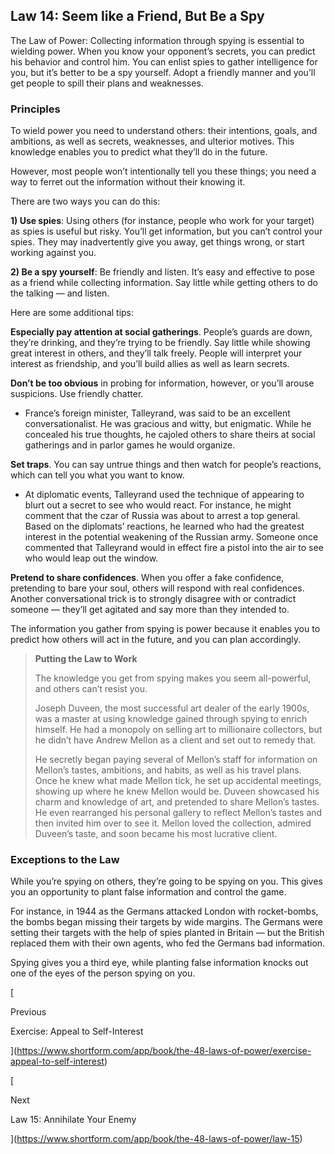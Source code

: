 ## Law 14: Seem like a Friend, But Be a Spy

The Law of Power: Collecting information through spying is essential to wielding power. When you know your opponent’s secrets, you can predict his behavior and control him. You can enlist spies to gather intelligence for you, but it’s better to be a spy yourself. Adopt a friendly manner and you’ll get people to spill their plans and weaknesses.

### Principles

To wield power you need to understand others: their intentions, goals, and ambitions, as well as secrets, weaknesses, and ulterior motives. This knowledge enables you to predict what they’ll do in the future.

However, most people won’t intentionally tell you these things; you need a way to ferret out the information without their knowing it.

There are two ways you can do this:

**1) Use spies**: Using others (for instance, people who work for your target) as spies is useful but risky. You’ll get information, but you can’t control your spies. They may inadvertently give you away, get things wrong, or start working against you.

**2) Be a spy yourself**: Be friendly and listen. It’s easy and effective to pose as a friend while collecting information. Say little while getting others to do the talking — and listen.

Here are some additional tips:

**Especially pay attention at social gatherings**. People’s guards are down, they’re drinking, and they’re trying to be friendly. Say little while showing great interest in others, and they’ll talk freely. People will interpret your interest as friendship, and you’ll build allies as well as learn secrets.

**Don’t be too obvious** in probing for information, however, or you’ll arouse suspicions. Use friendly chatter.

- France’s foreign minister, Talleyrand, was said to be an excellent conversationalist. He was gracious and witty, but enigmatic. While he concealed his true thoughts, he cajoled others to share theirs at social gatherings and in parlor games he would organize.

**Set traps**. You can say untrue things and then watch for people’s reactions, which can tell you what you want to know.

- At diplomatic events, Talleyrand used the technique of appearing to blurt out a secret to see who would react. For instance, he might comment that the czar of Russia was about to arrest a top general. Based on the diplomats’ reactions, he learned who had the greatest interest in the potential weakening of the Russian army. Someone once commented that Talleyrand would in effect fire a pistol into the air to see who would leap out the window.

**Pretend to share confidences**. When you offer a fake confidence, pretending to bare your soul, others will respond with real confidences. Another conversational trick is to strongly disagree with or contradict someone — they’ll get agitated and say more than they intended to.

The information you gather from spying is power because it enables you to predict how others will act in the future, and you can plan accordingly.

> **Putting the Law to Work**
> 
> The knowledge you get from spying makes you seem all-powerful, and others can’t resist you.
> 
> Joseph Duveen, the most successful art dealer of the early 1900s, was a master at using knowledge gained through spying to enrich himself. He had a monopoly on selling art to millionaire collectors, but he didn’t have Andrew Mellon as a client and set out to remedy that.
> 
> He secretly began paying several of Mellon’s staff for information on Mellon’s tastes, ambitions, and habits, as well as his travel plans. Once he knew what made Mellon tick, he set up accidental meetings, showing up where he knew Mellon would be. Duveen showcased his charm and knowledge of art, and pretended to share Mellon’s tastes. He even rearranged his personal gallery to reflect Mellon’s tastes and then invited him over to see it. Mellon loved the collection, admired Duveen’s taste, and soon became his most lucrative client.

### Exceptions to the Law

While you’re spying on others, they’re going to be spying on you. This gives you an opportunity to plant false information and control the game.

For instance, in 1944 as the Germans attacked London with rocket-bombs, the bombs began missing their targets by wide margins. The Germans were setting their targets with the help of spies planted in Britain — but the British replaced them with their own agents, who fed the Germans bad information.

Spying gives you a third eye, while planting false information knocks out one of the eyes of the person spying on you.

[

Previous

Exercise: Appeal to Self-Interest

](https://www.shortform.com/app/book/the-48-laws-of-power/exercise-appeal-to-self-interest)

[

Next

Law 15: Annihilate Your Enemy

](https://www.shortform.com/app/book/the-48-laws-of-power/law-15)